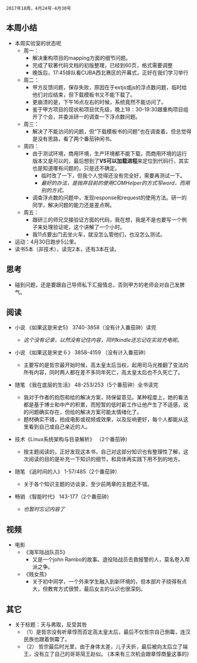 	2017年18周，4月24号-4月30号

##  本周小结
+ 本周实验室的状态呢
	+ 周一：
		+ 解决重构项目的mapping方面的细节问题。
		+ 完成了软著代码文档的初版整理，已经到60页，格式需要调整
		+ 晚饭后，17:45排队看CUBA西北赛区的开幕式，正好在我们学习举行
	+ 周二：
		+ 甲方反馈问题，保存失败，原因在于extjs或js的浮点数问题，临时给他们对应结束，但下载模板书又不能下载了。
		+ 更崩溃的是，下午16点左右的时候，系统竟然不能访问了。
		+ 鉴于甲方项目的现状和项目优先级，晚上18：30-19:30跟重构项目组开了个会，并委派研一的调查一下浮点数问题。
	+ 周三：
		+ 解决了不能访问的问题，但“下载模板书的问题”也在调查着，但总觉得是没有思路，看了两个番茄钟闲书。
	+ 周四：
		+ 由于测试环境，商用环境，生产环境都不能下载，而商用环境的运行版本又是可以的，最后想到了**VS可以加载进程**来定位到代码行，其实也是知道哪有问题的，只是还不确定。
			+ 临时改了一下，但我个人觉得还没有完全好，需要再测试一下。
			+ *最好的办法，是抛弃目前的使用COMHelper的方式写word，而用别的方式。*
		+ 调查浮点数的问题中，发现response和request的使用方法。研一的同学，解决问题的能力还是差点啊。
	+ 周五：
		+ 跟研三的师兄交接验证方面的代码，我在想，我是不是也要写一个例子来处理验证呢，这个讲解了一个小时。
		+ 我11点要出门去坐火车，就没怎么管他们，也没怎么测试。
+ 运动：4月30日跑步5公里。
+ 读书5本（非技术），读完2本，还有3本在读。

##  思考
+ 碰到问题，还是要跟自己导师私下汇报情总，否则甲方的老师会对自己发脾气。

##  阅读
+ 小说 《如果这是宋史5》  3740-3858（没有计入番茄钟）读完
	+ *这个没有记录，以然没有记住内容，同时kindle还忘记在实验充电呢。*

+ 小说 《如果这是宋史６》 3858-4159 （没有计入番茄钟）
	+ 主要写的是哲宗最开始时候，高太皇太后当权，起用司马光推翻了变法的所有内容，同时两人都在差不多同年死亡，高太皇太后也不久死亡了。

+ 随笔 《我在底层的生活》 48-253/253（5个番茄钟）全书读完
	+ 我对于作者的抱怨和给的解决方案，持保留意见。某种程度上，她的看法都是基于博士和中产的积累，而短暂的低时薪工作让他产生了不适感，说的问题确实存在，但给的解决方案可能太情绪化了。
	+ 题材确实不错，拍成电影或视频或效果，以及反响更好，每个人都能从这里看到自己或自己亲近的人。

+ 技术《Linux系统架构与目录解析》 （2个番茄钟）
	+ 按主题阅读的，正好发现这本书，自己对这部分知识也有整理性了解，这次阅读的目的是补充一下知识的细节，和具体再实践下用不到的地方。

+ 随笔 《追时间的人》 1-57/485（2个番茄钟）
	+ 关于各个知识主题的访谈录，至少前两章的主题还不错。

+ 畅销 《智能时代》 143-177（2个番茄钟）
	+ *也暂时忘记内容了*

##  视频
+ 电影  
	+ 《海军陆战队员5》
		+ 又是一个john Rambo的故事。退役陆战员去救报警的人，莫名卷入帮派之争。
	+ 《贱女孩》
		+ 关于初中同学，一个外来学生融入到新环境的，但本部片子绕得有点大，但教育方式很赞，最后女主的认识也很深刻。

##  其它
+ 关于标题：天与弗取，反受其咎
	+ （1）是哲宗没有听章惇而否定高太皇太后，最后不仅哲宗自己倒霉，连汉民族也跟着倒霉了。
	+ （2） 哲宗最后时光里，由于身体太差，儿子夭折，最后被向太后立了端王，没有立了自己的哥哥简王赵似。 {本来有三次机会跟章惇商量这事的}